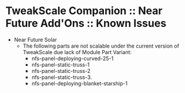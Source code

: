 # TweakScale Companion :: Near Future Add'Ons :: Known Issues

* Near Future Solar
	+ The following parts are not scalable under the current version of TweakScale due lack of Module Part Variant:
		- nfs-panel-deploying-curved-25-1
		- nfs-panel-static-truss-1
		- nfs-panel-static-truss-2
		- nfs-panel-static-truss-3.
		- nfs-panel-deploying-blanket-starship-1
